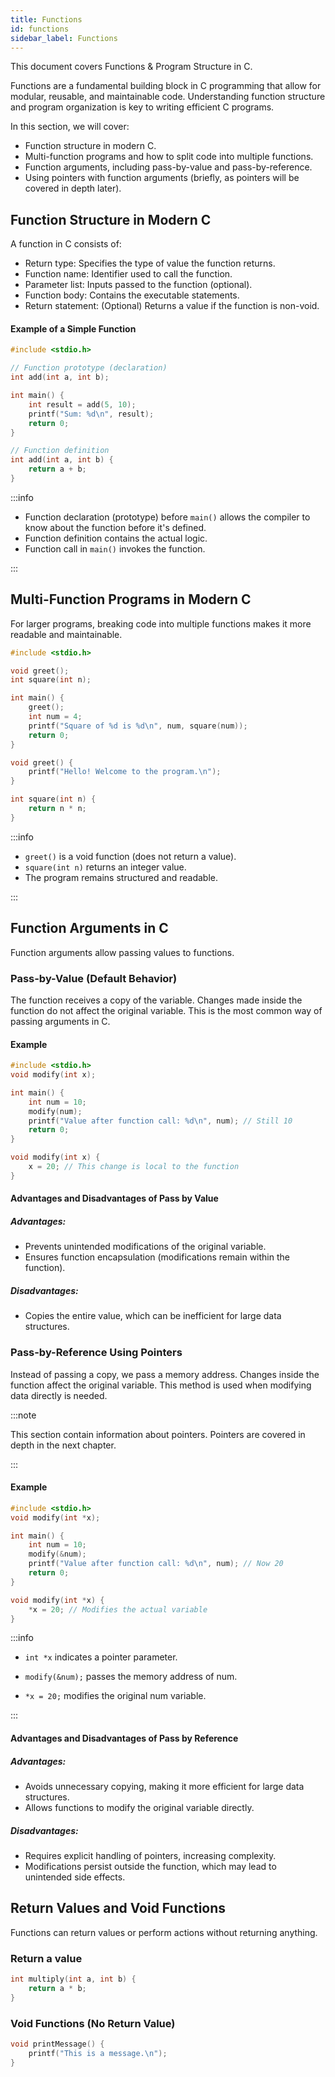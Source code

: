 ```yaml
---
title: Functions
id: functions
sidebar_label: Functions
---
```


This document covers Functions & Program Structure in C.

Functions are a fundamental building block in C programming that allow for modular, reusable, and maintainable code. Understanding function structure and program organization is key to writing efficient C programs.

In this section, we will cover:

- Function structure in modern C.
- Multi-function programs and how to split code into multiple functions.
- Function arguments, including pass-by-value and pass-by-reference.
- Using pointers with function arguments (briefly, as pointers will be covered in depth later).

## Function Structure in Modern C
A function in C consists of:

- Return type: Specifies the type of value the function returns.
- Function name: Identifier used to call the function.
- Parameter list: Inputs passed to the function (optional).
- Function body: Contains the executable statements.
- Return statement: (Optional) Returns a value if the function is non-void.

#### Example of a Simple Function
```c
#include <stdio.h>

// Function prototype (declaration)
int add(int a, int b);

int main() {
    int result = add(5, 10);
    printf("Sum: %d\n", result);
    return 0;
}

// Function definition
int add(int a, int b) {
    return a + b;
}
```

:::info

- Function declaration (prototype) before `main()` allows the compiler to know about the function before it's defined.
- Function definition contains the actual logic.
- Function call in `main()` invokes the function.

:::

## Multi-Function Programs in Modern C
For larger programs, breaking code into multiple functions makes it more readable and maintainable.

```c
#include <stdio.h>

void greet();
int square(int n);

int main() {
    greet();
    int num = 4;
    printf("Square of %d is %d\n", num, square(num));
    return 0;
}

void greet() {
    printf("Hello! Welcome to the program.\n");
}

int square(int n) {
    return n * n;
}
```

:::info

- `greet()` is a void function (does not return a value).
- `square(int n)` returns an integer value.
- The program remains structured and readable.

:::

## Function Arguments in C
Function arguments allow passing values to functions.

### Pass-by-Value (Default Behavior)
The function receives a copy of the variable. Changes made inside the function do not affect the original variable. This is the most common way of passing arguments in C.

#### Example
```c
#include <stdio.h>
void modify(int x);

int main() {
    int num = 10;
    modify(num);
    printf("Value after function call: %d\n", num); // Still 10
    return 0;
}

void modify(int x) {
    x = 20; // This change is local to the function
}
```

#### Advantages and Disadvantages of Pass by Value
##### Advantages:

- Prevents unintended modifications of the original variable.
- Ensures function encapsulation (modifications remain within the function).

##### Disadvantages:

- Copies the entire value, which can be inefficient for large data structures.

### Pass-by-Reference Using Pointers
Instead of passing a copy, we pass a memory address. Changes inside the function affect the original variable. This method is used when modifying data directly is needed.

:::note

This section contain information about pointers. Pointers are covered in depth in the next chapter.

:::

#### Example
```c
#include <stdio.h>
void modify(int *x);

int main() {
    int num = 10;
    modify(&num);
    printf("Value after function call: %d\n", num); // Now 20
    return 0;
}

void modify(int *x) {
    *x = 20; // Modifies the actual variable
}
```

:::info

- `int *x` indicates a pointer parameter.

- `modify(&num);` passes the memory address of num.

- `*x = 20;` modifies the original num variable.

:::

#### Advantages and Disadvantages of Pass by Reference

##### Advantages:

- Avoids unnecessary copying, making it more efficient for large data structures.
- Allows functions to modify the original variable directly.

##### Disadvantages:

- Requires explicit handling of pointers, increasing complexity.
- Modifications persist outside the function, which may lead to unintended side effects.

## Return Values and Void Functions
Functions can return values or perform actions without returning anything.

### Return a value
```c
int multiply(int a, int b) {
    return a * b;
}
```

### Void Functions (No Return Value)
```c
void printMessage() {
    printf("This is a message.\n");
}
```